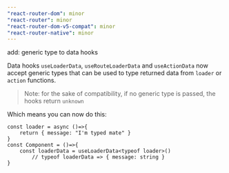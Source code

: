 ```yaml
---
"react-router-dom": minor
"react-router": minor
"react-router-dom-v5-compat": minor
"react-router-native": minor
---
```


add: generic type to data hooks

Data hooks `useLoaderData`, `useRouteLoaderData` and `useActionData` now accept generic types that can be used to type returned data from `loader` or `action` functions.

> Note: for the sake of compatibility, if no generic type is passed, the hooks return `unknown`

Which means you can now do this:

```tsx
const loader = async ()=>{
    return { message: "I'm typed mate" }
}
const Component = ()=>{
    const loaderData = useLoaderData<typeof loader>()
        // typeof loaderData => { message: string }
}

```